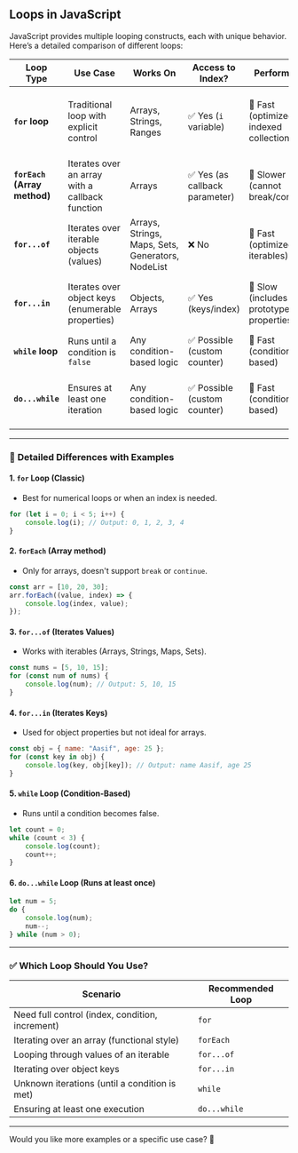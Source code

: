 ## Loops in JavaScript

JavaScript provides multiple looping constructs, each with unique behavior. Here’s a detailed comparison of different loops:

| Loop Type  | Use Case | Works On | Access to Index? | Performance | When to Use |
|------------|---------|----------|------------------|-------------|-------------|
| **`for` loop** | Traditional loop with explicit control | Arrays, Strings, Ranges | ✅ Yes (`i` variable) | 🔼 Fast (optimized for indexed collections) | When you need an index or iterate a fixed number of times |
| **`forEach` (Array method)** | Iterates over an array with a callback function | Arrays | ✅ Yes (as callback parameter) | 🔽 Slower (cannot break/continue) | When using functional programming or need a clean syntax |
| **`for...of`** | Iterates over iterable objects (values) | Arrays, Strings, Maps, Sets, Generators, NodeList | ❌ No | 🔼 Fast (optimized for iterables) | When iterating over values (especially iterables) |
| **`for...in`** | Iterates over object keys (enumerable properties) | Objects, Arrays | ✅ Yes (keys/index) | 🔽 Slow (includes prototype properties) | When looping through object properties |
| **`while` loop** | Runs until a condition is `false` | Any condition-based logic | ✅ Possible (custom counter) | 🔼 Fast (condition-based) | When the loop count is unknown |
| **`do...while`** | Ensures at least one iteration | Any condition-based logic | ✅ Possible (custom counter) | 🔼 Fast (condition-based) | When you want to execute the loop at least once |

---

### 🔹 **Detailed Differences with Examples**
#### **1. `for` Loop (Classic)**
   - Best for numerical loops or when an index is needed.
   ```js
   for (let i = 0; i < 5; i++) {
       console.log(i); // Output: 0, 1, 2, 3, 4
   }
   ```

#### **2. `forEach` (Array method)**
   - Only for arrays, doesn't support `break` or `continue`.
   ```js
   const arr = [10, 20, 30];
   arr.forEach((value, index) => {
       console.log(index, value);
   });
   ```

#### **3. `for...of` (Iterates Values)**
   - Works with iterables (Arrays, Strings, Maps, Sets).
   ```js
   const nums = [5, 10, 15];
   for (const num of nums) {
       console.log(num); // Output: 5, 10, 15
   }
   ```

#### **4. `for...in` (Iterates Keys)**
   - Used for object properties but not ideal for arrays.
   ```js
   const obj = { name: "Aasif", age: 25 };
   for (const key in obj) {
       console.log(key, obj[key]); // Output: name Aasif, age 25
   }
   ```

#### **5. `while` Loop (Condition-Based)**
   - Runs until a condition becomes false.
   ```js
   let count = 0;
   while (count < 3) {
       console.log(count);
       count++;
   }
   ```

#### **6. `do...while` Loop (Runs at least once)**
   ```js
   let num = 5;
   do {
       console.log(num);
       num--;
   } while (num > 0);
   ```

---

### ✅ **Which Loop Should You Use?**
| Scenario | Recommended Loop |
|----------|----------------|
| Need full control (index, condition, increment) | `for` |
| Iterating over an array (functional style) | `forEach` |
| Looping through values of an iterable | `for...of` |
| Iterating over object keys | `for...in` |
| Unknown iterations (until a condition is met) | `while` |
| Ensuring at least one execution | `do...while` |

---

Would you like more examples or a specific use case? 🚀
